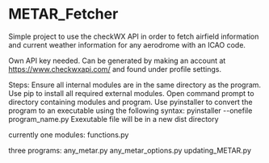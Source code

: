 # METAR_Fetcher
Simple project to use the checkWX API in order to fetch airfield information and current weather information for any aerodrome with an ICAO code.

Own API key needed.
Can be generated by making an account at https://www.checkwxapi.com/ and found under profile settings.

Steps:
Ensure all internal modules are in the same directory as the program.
Use pip to install all required external modules.
Open command prompt to directory containing modules and program.
Use pyinstaller to convert the program to an executable using the following syntax:
    pyinstaller --onefile program_name.py
Exexutable file will be in a new dist directory

currently one modules:
    functions.py

three programs:
    any_metar.py
    any_metar_options.py
    updating_METAR.py
